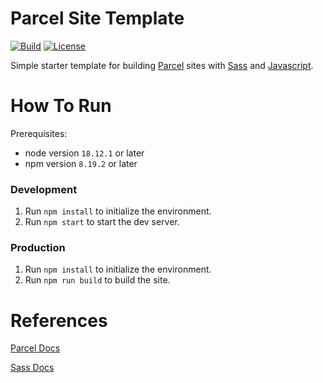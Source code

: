 # Parcel Site Template
[![Build](https://img.shields.io/github/actions/workflow/status/tomdewildt/parcel-site-template/ci.yml?branch=master)](https://github.com/tomdewildt/parcel-site-template/actions/workflows/ci.yml)
[![License](https://img.shields.io/github/license/tomdewildt/parcel-site-template)](https://github.com/tomdewildt/parcel-site-template/blob/master/LICENSE)

Simple starter template for building [Parcel](https://parceljs.org/) sites with [Sass](https://sass-lang.com/) and [Javascript](https://developer.mozilla.org/en-US/docs/Web/JavaScript).

# How To Run

Prerequisites:
* node version ```18.12.1``` or later
* npm version ```8.19.2``` or later

### Development

1. Run ```npm install``` to initialize the environment.
2. Run ```npm start``` to start the dev server.

### Production

1. Run ```npm install``` to initialize the environment.
2. Run ```npm run build``` to build the site.

# References

[Parcel Docs](https://parceljs.org/docs/)

[Sass Docs](https://sass-lang.com/documentation)
